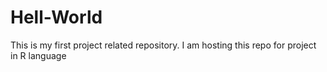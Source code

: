 # Hell-World
This is my first project related repository. I am hosting this repo for project in R language
